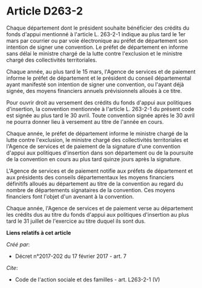 # Article D263-2

Chaque département dont le président souhaite bénéficier des crédits du fonds d'appui mentionné à l'article L. 263-2-1
indique au plus tard le 1er mars par courrier ou par voie électronique au préfet de département son intention de signer une
convention. Le préfet de département en informe sans délai le ministre chargé de la lutte contre l'exclusion et le ministre
chargé des collectivités territoriales. 

Chaque année, au plus tard le 15 mars, l'Agence de services et de paiement informe le préfet de département et le président
du conseil départemental ayant manifesté son intention de signer une convention, ou l'ayant déjà signée, des moyens
financiers annuels prévisionnels alloués à ce titre. 

Pour ouvrir droit au versement des crédits du fonds d'appui aux politiques d'insertion, la convention mentionnée à l'article
L. 263-2-1 du présent code est signée au plus tard le 30 avril. Toute convention signée après le 30 avril ne pourra donner
lieu à versement au titre de l'année en cours. 

Chaque année, le préfet de département informe le ministre chargé de la lutte contre l'exclusion, le ministre chargé des
collectivités territoriales et l'Agence de services et de paiement de la signature d'une convention d'appui aux politiques
d'insertion dans son département ou de la poursuite de la convention en cours au plus tard quinze jours après la signature. 

L'Agence de services et de paiement notifie aux préfets de département et aux présidents des conseils départementaux les
moyens financiers définitifs alloués au département au titre de la convention au regard du nombre de départements signataires
de la convention. Ces moyens financiers font l'objet d'un avenant à la convention. 

Chaque année, l'Agence de services et de paiement verse au département les crédits dus au titre du fonds d'appui aux
politiques d'insertion au plus tard le 31 juillet de l'exercice au titre duquel ils sont dus.

**Liens relatifs à cet article**

_Créé par_:

  - Décret n°2017-202 du 17 février 2017 - art. 7

_Cite_:

  - Code de l'action sociale et des familles - art. L263-2-1 (V)
